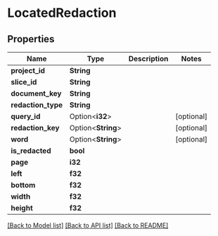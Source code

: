 # LocatedRedaction

## Properties

Name | Type | Description | Notes
------------ | ------------- | ------------- | -------------
**project_id** | **String** |  | 
**slice_id** | **String** |  | 
**document_key** | **String** |  | 
**redaction_type** | **String** |  | 
**query_id** | Option<**i32**> |  | [optional]
**redaction_key** | Option<**String**> |  | [optional]
**word** | Option<**String**> |  | [optional]
**is_redacted** | **bool** |  | 
**page** | **i32** |  | 
**left** | **f32** |  | 
**bottom** | **f32** |  | 
**width** | **f32** |  | 
**height** | **f32** |  | 

[[Back to Model list]](../README.md#documentation-for-models) [[Back to API list]](../README.md#documentation-for-api-endpoints) [[Back to README]](../README.md)


